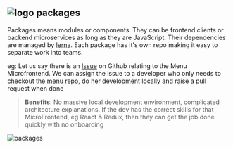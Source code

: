 ## ![logo](https://listingslab.com/png/logo24Dark.png) packages

Packages means modules or components. They can be frontend clients or backend microservices as long as they are JavaScript. Their dependencies are managed by [lerna](https://lerna.js.org/). Each package has it's own repo making it easy to separate work into teams.

eg: Let us say there is an [Issue](https://github.com/listingslab-software/menu/issues/1) on Github relating to the Menu Microfrontend. We can assign the issue to a developer who only needs to checkout the [menu repo](https://github.com/listingslab-software/menu), do her development locally and raise a pull request when done

> **Benefits**: No massive local development environment, complicated architecture explanations. If the dev has the correct skills for that MicroFrontend, eg React & Redux, then they can get the job done quickly with no onboarding

![packages](https://listingslab.com/png/packages.png)